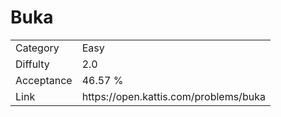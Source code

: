 # Buka

<table>
    <tr>
        <td>Category</td>
        <td>Easy</td>
    </tr>
    <tr>
        <td>Diffulty</td>
        <td>2.0</td>
    </tr>
    <tr>
        <td>Acceptance</td>
        <td>46.57 %</td>
    </tr>
    <tr>
        <td>Link</td>
        <td>https://open.kattis.com/problems/buka</td>
    </tr>
</table>